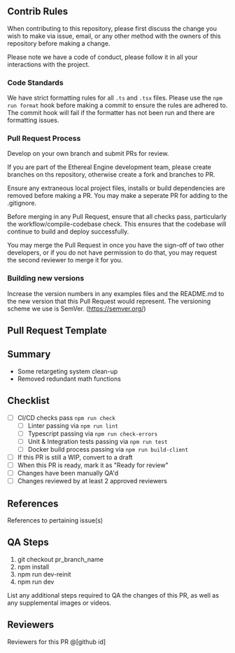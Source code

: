 ## Contrib Rules

When contributing to this repository, please first discuss the change you wish to make via issue, email, or any other method with the owners of this repository before making a change.

Please note we have a code of conduct, please follow it in all your interactions with the project.

### Code Standards

We have strict formatting rules for all `.ts` and `.tsx` files. Please use the `npm run format` hook before making a commit to ensure the rules are adhered to. The commit hook will fail if the formatter has not been run and there are formatting issues.

### Pull Request Process

Develop on your own branch and submit PRs for review.

If you are part of the Ethereal Engine development team, please create branches on ths repository, otherwise create a fork and branches to PR.

Ensure any extraneous local project files, installs or build dependencies are removed before making a PR. You may make a seperate PR for adding to the .gitignore.

Before merging in any Pull Request, ensure that all checks pass, particularly the workflow/compile-codebase check. This ensures that the codebase will continue to build and deploy successfully.

You may merge the Pull Request in once you have the sign-off of two other developers, or if you do not have permission to do that, you may request the second reviewer to merge it for you.

### Building new versions

Increase the version numbers in any examples files and the README.md to the new version that this Pull Request would represent. The versioning scheme we use is SemVer. (https://semver.org/)

## Pull Request Template

## Summary

- Some retargeting system clean-up
- Removed redundant math functions

## Checklist

- [ ] CI/CD checks pass `npm run check`
  - [ ] Linter passing via `npm run lint`
  - [ ] Typescript passing via `npm run check-errors`
  - [ ] Unit & Integration tests passing via `npm run test`
  - [ ] Docker build process passing via `npm run build-client`
- [ ] If this PR is still a WIP, convert to a draft
- [ ] When this PR is ready, mark it as "Ready for review"
- [ ] Changes have been manually QA'd
- [ ] Changes reviewed by at least 2 approved reviewers

## References

References to pertaining issue(s)

## QA Steps

1. git checkout pr_branch_name
2. npm install
3. npm run dev-reinit
4. npm run dev

List any additional steps required to QA the changes of this PR, as well as any supplemental images or videos.

## Reviewers

Reviewers for this PR @[github id]
